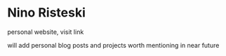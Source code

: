 # Nino Risteski
personal website, visit link

will add personal blog posts and projects worth mentioning in near future
